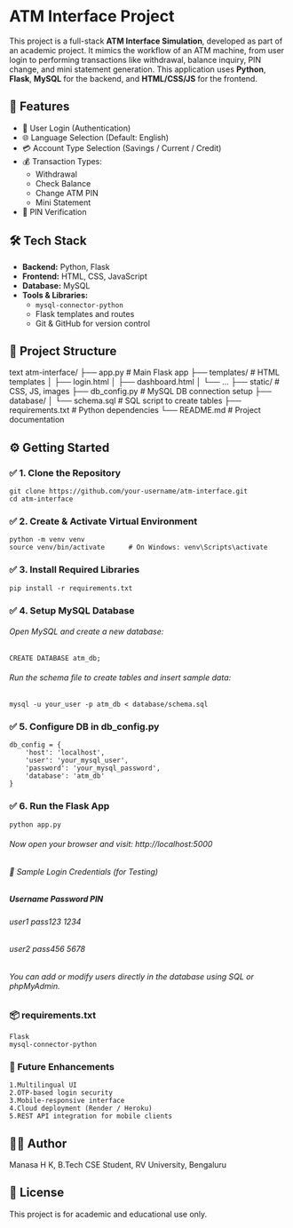 # ATM Interface Project

This project is a full-stack **ATM Interface Simulation**, developed as part of an academic project. It mimics the workflow of an ATM machine, from user login to performing transactions like withdrawal, balance inquiry, PIN change, and mini statement generation. This application uses **Python**, **Flask**, **MySQL** for the backend, and **HTML/CSS/JS** for the frontend.

## 🌟 Features

- 🔐 User Login (Authentication)
- 🌐 Language Selection (Default: English)
- 💳 Account Type Selection (Savings / Current / Credit)
- 💰 Transaction Types:
  - Withdrawal
  - Check Balance
  - Change ATM PIN
  - Mini Statement
- 🧠 PIN Verification

## 🛠️ Tech Stack

- **Backend:** Python, Flask
- **Frontend:** HTML, CSS, JavaScript
- **Database:** MySQL
- **Tools & Libraries:** 
  - `mysql-connector-python`
  - Flask templates and routes
  - Git & GitHub for version control

## 📂 Project Structure

text
atm-interface/
├── app.py                 # Main Flask app
├── templates/             # HTML templates
│   ├── login.html
│   ├── dashboard.html
│   └── ...
├── static/                # CSS, JS, images
├── db_config.py           # MySQL DB connection setup
├── database/
│   └── schema.sql         # SQL script to create tables
├── requirements.txt       # Python dependencies
└── README.md              # Project documentation


## ⚙️ Getting Started

### ✅ 1. Clone the Repository
    git clone https://github.com/your-username/atm-interface.git
    cd atm-interface
### ✅ 2. Create & Activate Virtual Environment
    python -m venv venv
    source venv/bin/activate      # On Windows: venv\Scripts\activate

### ✅ 3. Install Required Libraries
    pip install -r requirements.txt
    
### ✅ 4. Setup MySQL Database
   ###### Open MySQL and create a new database:

    CREATE DATABASE atm_db;
   ###### Run the schema file to create tables and insert sample data:

    mysql -u your_user -p atm_db < database/schema.sql
    
### ✅ 5. Configure DB in db_config.py
    db_config = {
        'host': 'localhost',
        'user': 'your_mysql_user',
        'password': 'your_mysql_password',
        'database': 'atm_db'
    }
### ✅ 6. Run the Flask App
    python app.py
   ###### Now open your browser and visit: http://localhost:5000
    
   ###### 🔑 Sample Login Credentials (for Testing)
   ##### Username	Password	PIN
   ###### user1    	pass123	  1234
   ###### user2	    pass456	  5678
    
   ###### You can add or modify users directly in the database using SQL or phpMyAdmin.

### 📦 requirements.txt
    Flask
    mysql-connector-python
    
### 📌 Future Enhancements
    1.Multilingual UI
    2.OTP-based login security
    3.Mobile-responsive interface
    4.Cloud deployment (Render / Heroku)  
    5.REST API integration for mobile clients

## 👩‍💻 Author
Manasa H K,
B.Tech CSE Student, RV University, Bengaluru

## 📜 License
This project is for academic and educational use only.
